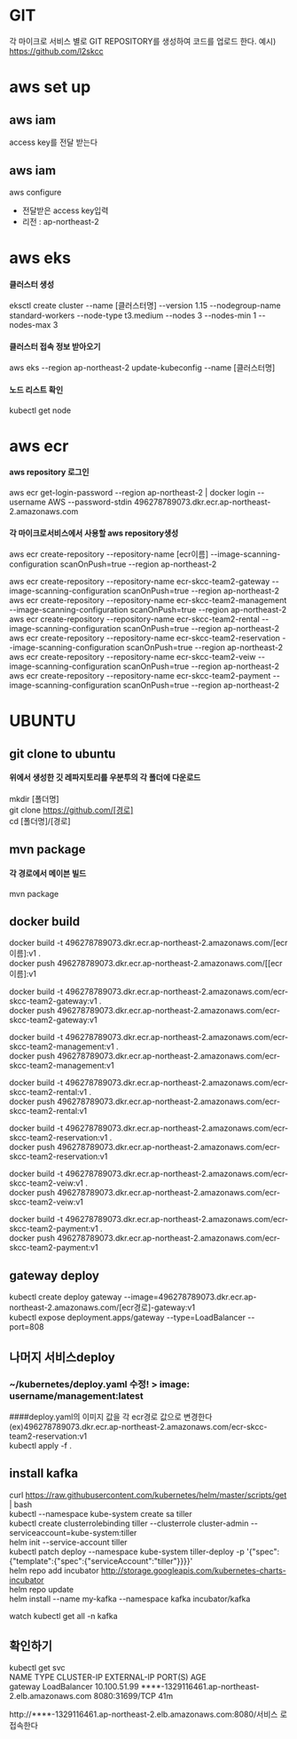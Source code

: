 # GIT
각 마이크로 서비스 별로 GIT REPOSITORY를 생성하여 코드를 업로드 한다.
예시) https://github.com/l2skcc



# aws set up
## aws iam
access key를 전달 받는다   

## aws iam
aws configure    
- 전달받은 access key입력
- 리전 : ap-northeast-2


# aws eks 
#### 클러스터 생성   
eksctl create cluster --name [클러스터명] --version 1.15 --nodegroup-name standard-workers --node-type t3.medium --nodes 3 --nodes-min 1 --nodes-max 3
#### 클러스터 접속 정보 받아오기 
aws eks --region ap-northeast-2 update-kubeconfig --name [클러스터명]
#### 노드 리스트 확인   
kubectl get node

# aws ecr   
#### aws repository 로그인   
aws ecr get-login-password --region ap-northeast-2 | docker login --username AWS --password-stdin 496278789073.dkr.ecr.ap-northeast-2.amazonaws.com   


#### 각 마이크로서비스에서 사용할 aws repository생성   
aws ecr create-repository --repository-name [ecr이름] --image-scanning-configuration scanOnPush=true --region ap-northeast-2   

aws ecr create-repository --repository-name ecr-skcc-team2-gateway --image-scanning-configuration scanOnPush=true --region ap-northeast-2   
aws ecr create-repository --repository-name ecr-skcc-team2-management --image-scanning-configuration scanOnPush=true --region ap-northeast-2   
aws ecr create-repository --repository-name ecr-skcc-team2-rental --image-scanning-configuration scanOnPush=true --region ap-northeast-2   
aws ecr create-repository --repository-name ecr-skcc-team2-reservation --image-scanning-configuration scanOnPush=true --region ap-northeast-2   
aws ecr create-repository --repository-name ecr-skcc-team2-veiw --image-scanning-configuration scanOnPush=true --region ap-northeast-2   
aws ecr create-repository --repository-name ecr-skcc-team2-payment --image-scanning-configuration scanOnPush=true --region ap-northeast-2   



# UBUNTU
## git clone to ubuntu
#### 위에서 생성한 깃 레파지토리를 우분투의 각 폴더에 다운로드   
mkdir [폴더명]   
git clone https://github.com/[경로]   
cd [폴더명]/[경로]   


## mvn package
#### 각 경로에서 메이븐 빌드     
mvn package
 
 
## docker build
docker build -t 496278789073.dkr.ecr.ap-northeast-2.amazonaws.com/[ecr이름]:v1 .   
docker push 496278789073.dkr.ecr.ap-northeast-2.amazonaws.com/[[ecr이름]:v1   

docker build -t 496278789073.dkr.ecr.ap-northeast-2.amazonaws.com/ecr-skcc-team2-gateway:v1 .   
docker push 496278789073.dkr.ecr.ap-northeast-2.amazonaws.com/ecr-skcc-team2-gateway:v1   

docker build -t 496278789073.dkr.ecr.ap-northeast-2.amazonaws.com/ecr-skcc-team2-management:v1 .   
docker push 496278789073.dkr.ecr.ap-northeast-2.amazonaws.com/ecr-skcc-team2-management:v1   

docker build -t 496278789073.dkr.ecr.ap-northeast-2.amazonaws.com/ecr-skcc-team2-rental:v1 .   
docker push 496278789073.dkr.ecr.ap-northeast-2.amazonaws.com/ecr-skcc-team2-rental:v1   

docker build -t 496278789073.dkr.ecr.ap-northeast-2.amazonaws.com/ecr-skcc-team2-reservation:v1 .   
docker push 496278789073.dkr.ecr.ap-northeast-2.amazonaws.com/ecr-skcc-team2-reservation:v1   

docker build -t 496278789073.dkr.ecr.ap-northeast-2.amazonaws.com/ecr-skcc-team2-veiw:v1 .   
docker push 496278789073.dkr.ecr.ap-northeast-2.amazonaws.com/ecr-skcc-team2-veiw:v1   

docker build -t 496278789073.dkr.ecr.ap-northeast-2.amazonaws.com/ecr-skcc-team2-payment:v1 .   
docker push 496278789073.dkr.ecr.ap-northeast-2.amazonaws.com/ecr-skcc-team2-payment:v1   



## gateway deploy
kubectl create deploy gateway --image=496278789073.dkr.ecr.ap-northeast-2.amazonaws.com/[ecr경로]-gateway:v1   
kubectl expose deployment.apps/gateway  --type=LoadBalancer --port=808



## 나머지 서비스deploy
### ~/kubernetes/deploy.yaml 수정! > image: username/management:latest    
####deploy.yaml의 이미지 값을 각 ecr경로 값으로 변경한다 (ex)496278789073.dkr.ecr.ap-northeast-2.amazonaws.com/ecr-skcc-team2-reservation:v1   
kubectl apply -f .   

## install kafka
curl https://raw.githubusercontent.com/kubernetes/helm/master/scripts/get | bash   
kubectl --namespace kube-system create sa tiller   
kubectl create clusterrolebinding tiller --clusterrole cluster-admin --serviceaccount=kube-system:tiller   
helm init --service-account tiller   
kubectl patch deploy --namespace kube-system tiller-deploy -p '{"spec":{"template":{"spec":{"serviceAccount":"tiller"}}}}'   
helm repo add incubator http://storage.googleapis.com/kubernetes-charts-incubator   
helm repo update      
helm install --name my-kafka --namespace kafka incubator/kafka   

watch kubectl get all -n kafka    




## 확인하기
kubectl get svc   
NAME          TYPE           CLUSTER-IP      EXTERNAL-IP                                                                    PORT(S)          AGE   
gateway       LoadBalancer   10.100.51.99    ****-1329116461.ap-northeast-2.elb.amazonaws.com   8080:31699/TCP   41m   

http://****-1329116461.ap-northeast-2.elb.amazonaws.com:8080/서비스 로 접속한다   
